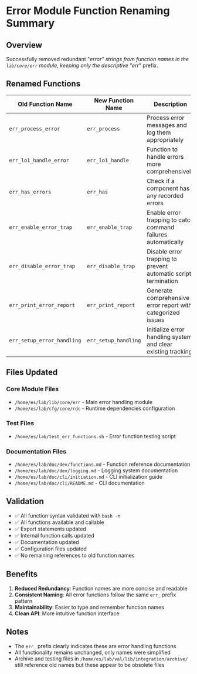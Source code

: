 # Error Module Function Renaming Summary

## Overview
Successfully removed redundant "_error" strings from function names in the `lib/core/err` module, keeping only the descriptive "err_" prefix.

## Renamed Functions

| Old Function Name | New Function Name | Description |
|-------------------|-------------------|-------------|
| `err_process_error` | `err_process` | Process error messages and log them appropriately |
| `err_lo1_handle_error` | `err_lo1_handle` | Function to handle errors more comprehensively |
| `err_has_errors` | `err_has` | Check if a component has any recorded errors |
| `err_enable_error_trap` | `err_enable_trap` | Enable error trapping to catch command failures automatically |
| `err_disable_error_trap` | `err_disable_trap` | Disable error trapping to prevent automatic script termination |
| `err_print_error_report` | `err_print_report` | Generate comprehensive error report with categorized issues |
| `err_setup_error_handling` | `err_setup_handling` | Initialize error handling system and clear existing tracking |

## Files Updated

### Core Module Files
- `/home/es/lab/lib/core/err` - Main error handling module
- `/home/es/lab/cfg/core/rdc` - Runtime dependencies configuration

### Test Files
- `/home/es/lab/test_err_functions.sh` - Error function testing script

### Documentation Files
- `/home/es/lab/doc/dev/functions.md` - Function reference documentation
- `/home/es/lab/doc/dev/logging.md` - Logging system documentation
- `/home/es/lab/doc/cli/initiation.md` - CLI initialization guide
- `/home/es/lab/doc/cli/README.md` - CLI documentation

## Validation
- ✅ All function syntax validated with `bash -n`
- ✅ All functions available and callable
- ✅ Export statements updated
- ✅ Internal function calls updated
- ✅ Documentation updated
- ✅ Configuration files updated
- ✅ No remaining references to old function names

## Benefits
1. **Reduced Redundancy**: Function names are more concise and readable
2. **Consistent Naming**: All error functions follow the same `err_` prefix pattern
3. **Maintainability**: Easier to type and remember function names
4. **Clean API**: More intuitive function interface

## Notes
- The `err_` prefix clearly indicates these are error handling functions
- All functionality remains unchanged, only names were simplified
- Archive and testing files in `/home/es/lab/val/lib/integration/archive/` still reference old names but these appear to be obsolete files
